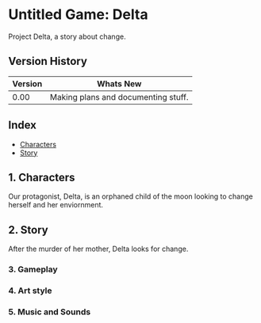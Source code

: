 <h1>Untitled Game: Delta</h1>

Project Delta, a story about change.

## Version History

| Version | Whats New |
| ------- | --------- |
| 0.00    | Making plans and documenting stuff. |

## Index

- [Characters](#1.-Characters)
- [Story](#2.-Story)

## 1. Characters

Our protagonist, Delta, is an orphaned child of the moon looking to change herself and her enviornment.

## 2. Story

After the murder of her mother, Delta looks for change.

### 3. Gameplay
### 4. Art style
### 5. Music and Sounds